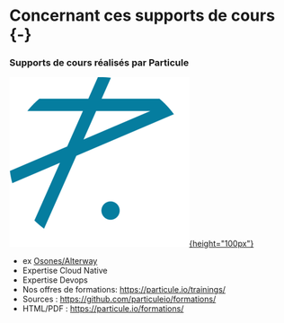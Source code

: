 # Concernant ces supports de cours {-}

### Supports de cours réalisés par Particule

[![](images/logo-particule.png){height="100px"}](https://particule.io/)

- ex [Osones/Alterway](https://cloud-consulting.alterway.fr)
- Expertise Cloud Native
- Expertise Devops
- Nos offres de formations: <https://particule.io/trainings/>
- Sources : <https://github.com/particuleio/formations/>
- HTML/PDF : <https://particule.io/formations/>

